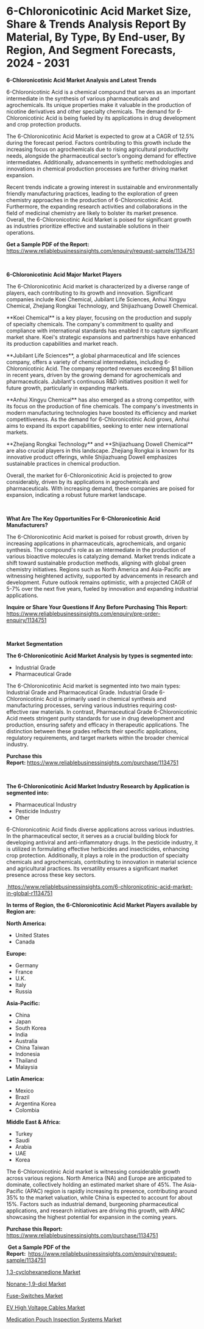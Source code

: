 <p><h1>6-Chloronicotinic Acid Market Size, Share & Trends Analysis Report By Material, By Type, By End-user, By Region, And Segment Forecasts, 2024 - 2031</h1></p><p><strong>6-Chloronicotinic Acid Market Analysis and Latest Trends</strong></p>
<p><p>6-Chloronicotinic Acid is a chemical compound that serves as an important intermediate in the synthesis of various pharmaceuticals and agrochemicals. Its unique properties make it valuable in the production of nicotine derivatives and other specialty chemicals. The demand for 6-Chloronicotinic Acid is being fueled by its applications in drug development and crop protection products.</p><p>The 6-Chloronicotinic Acid Market is expected to grow at a CAGR of 12.5% during the forecast period. Factors contributing to this growth include the increasing focus on agrochemicals due to rising agricultural productivity needs, alongside the pharmaceutical sector’s ongoing demand for effective intermediates. Additionally, advancements in synthetic methodologies and innovations in chemical production processes are further driving market expansion.</p><p>Recent trends indicate a growing interest in sustainable and environmentally friendly manufacturing practices, leading to the exploration of green chemistry approaches in the production of 6-Chloronicotinic Acid. Furthermore, the expanding research activities and collaborations in the field of medicinal chemistry are likely to bolster its market presence. Overall, the 6-Chloronicotinic Acid Market is poised for significant growth as industries prioritize effective and sustainable solutions in their operations.</p></p>
<p><strong>Get a Sample PDF of the Report:&nbsp;</strong> <a href="https://www.reliablebusinessinsights.com/enquiry/request-sample/1134751?utm_campaign=57&utm_medium=2&utm_source=Github&utm_content=ia&utm_term=08102024&utm_id=6-chloronicotinic-acid">https://www.reliablebusinessinsights.com/enquiry/request-sample/1134751</a></p>
<p>&nbsp;</p>
<p><strong>6-Chloronicotinic Acid Major Market Players</strong></p>
<p><p>The 6-Chloronicotinic Acid market is characterized by a diverse range of players, each contributing to its growth and innovation. Significant companies include Koei Chemical, Jubilant Life Sciences, Anhui Xingyu Chemical, Zhejiang Rongkai Technology, and Shijiazhuang Dowell Chemical.</p><p>**Koei Chemical** is a key player, focusing on the production and supply of specialty chemicals. The company's commitment to quality and compliance with international standards has enabled it to capture significant market share. Koei's strategic expansions and partnerships have enhanced its production capabilities and market reach.</p><p>**Jubilant Life Sciences**, a global pharmaceutical and life sciences company, offers a variety of chemical intermediates, including 6-Chloronicotinic Acid. The company reported revenues exceeding $1 billion in recent years, driven by the growing demand for agrochemicals and pharmaceuticals. Jubilant's continuous R&D initiatives position it well for future growth, particularly in expanding markets.</p><p>**Anhui Xingyu Chemical** has also emerged as a strong competitor, with its focus on the production of fine chemicals. The company's investments in modern manufacturing technologies have boosted its efficiency and market competitiveness. As the demand for 6-Chloronicotinic Acid grows, Anhui aims to expand its export capabilities, seeking to enter new international markets.</p><p>**Zhejiang Rongkai Technology** and **Shijiazhuang Dowell Chemical** are also crucial players in this landscape. Zhejiang Rongkai is known for its innovative product offerings, while Shijiazhuang Dowell emphasizes sustainable practices in chemical production.</p><p>Overall, the market for 6-Chloronicotinic Acid is projected to grow considerably, driven by its applications in agrochemicals and pharmaceuticals. With increasing demand, these companies are poised for expansion, indicating a robust future market landscape.</p></p>
<p>&nbsp;</p>
<p><strong>What Are The Key Opportunities For 6-Chloronicotinic Acid Manufacturers?</strong></p>
<p><p>The 6-Chloronicotinic Acid market is poised for robust growth, driven by increasing applications in pharmaceuticals, agrochemicals, and organic synthesis. The compound's role as an intermediate in the production of various bioactive molecules is catalyzing demand. Market trends indicate a shift toward sustainable production methods, aligning with global green chemistry initiatives. Regions such as North America and Asia-Pacific are witnessing heightened activity, supported by advancements in research and development. Future outlook remains optimistic, with a projected CAGR of 5-7% over the next five years, fueled by innovation and expanding industrial applications.</p></p>
<p><strong>Inquire or Share Your Questions If Any Before Purchasing This Report:</strong> <a href="https://www.reliablebusinessinsights.com/enquiry/pre-order-enquiry/1134751?utm_campaign=57&utm_medium=2&utm_source=Github&utm_content=ia&utm_term=08102024&utm_id=6-chloronicotinic-acid">https://www.reliablebusinessinsights.com/enquiry/pre-order-enquiry/1134751</a></p>
<p>&nbsp;</p>
<p><strong>Market Segmentation</strong></p>
<p><strong>The 6-Chloronicotinic Acid Market Analysis by types is segmented into:</strong></p>
<p><ul><li>Industrial Grade</li><li>Pharmaceutical Grade</li></ul></p>
<p><p>The 6-Chloronicotinic Acid market is segmented into two main types: Industrial Grade and Pharmaceutical Grade. Industrial Grade 6-Chloronicotinic Acid is primarily used in chemical synthesis and manufacturing processes, serving various industries requiring cost-effective raw materials. In contrast, Pharmaceutical Grade 6-Chloronicotinic Acid meets stringent purity standards for use in drug development and production, ensuring safety and efficacy in therapeutic applications. The distinction between these grades reflects their specific applications, regulatory requirements, and target markets within the broader chemical industry.</p></p>
<p><strong>Purchase this Report:&nbsp;</strong><a href="https://www.reliablebusinessinsights.com/purchase/1134751?utm_campaign=57&utm_medium=2&utm_source=Github&utm_content=ia&utm_term=08102024&utm_id=6-chloronicotinic-acid">https://www.reliablebusinessinsights.com/purchase/1134751</a></p>
<p>&nbsp;</p>
<p><strong>The 6-Chloronicotinic Acid Market Industry Research by Application is segmented into:</strong></p>
<p><ul><li>Pharmaceutical Industry</li><li>Pesticide Industry</li><li>Other</li></ul></p>
<p><p>6-Chloronicotinic Acid finds diverse applications across various industries. In the pharmaceutical sector, it serves as a crucial building block for developing antiviral and anti-inflammatory drugs. In the pesticide industry, it is utilized in formulating effective herbicides and insecticides, enhancing crop protection. Additionally, it plays a role in the production of specialty chemicals and agrochemicals, contributing to innovation in material science and agricultural practices. Its versatility ensures a significant market presence across these key sectors.</p></p>
<p><a href="https://www.reliablebusinessinsights.com/6-chloronicotinic-acid-market-in-global-r1134751?utm_campaign=57&utm_medium=2&utm_source=Github&utm_content=ia&utm_term=08102024&utm_id=6-chloronicotinic-acid">&nbsp;https://www.reliablebusinessinsights.com/6-chloronicotinic-acid-market-in-global-r1134751</a></p>
<p><strong>In terms of Region, the 6-Chloronicotinic Acid Market Players available by Region are:</strong></p>
<p>
    <p> <strong> North America: </strong>
        <ul>
            <li>United States</li>
            <li>Canada</li>
        </ul>
        </p> 
    <p> <strong> Europe: </strong>
        <ul>
            <li>Germany</li>
            <li>France</li>
            <li>U.K.</li>
            <li>Italy</li>
            <li>Russia</li>
        </ul>
        </p> 
    <p> <strong> Asia-Pacific: </strong>
        <ul>
            <li>China</li>
            <li>Japan</li>
            <li>South Korea</li>
            <li>India</li>
            <li>Australia</li>
            <li>China Taiwan</li>
            <li>Indonesia</li>
            <li>Thailand</li>
            <li>Malaysia</li>
        </ul>
        </p> 
    <p> <strong> Latin America: </strong>
        <ul>
            <li>Mexico</li>
            <li>Brazil</li>
            <li>Argentina Korea</li>
            <li>Colombia</li>
        </ul>
        </p> 
    <p> <strong> Middle East & Africa: </strong>
        <ul>
            <li>Turkey</li>
            <li>Saudi</li>
            <li>Arabia</li>
            <li>UAE</li>
            <li>Korea</li>
        </ul>
    </p>
    </p>
<p><p>The 6-Chloronicotinic Acid market is witnessing considerable growth across various regions. North America (NA) and Europe are anticipated to dominate, collectively holding an estimated market share of 45%. The Asia-Pacific (APAC) region is rapidly increasing its presence, contributing around 35% to the market valuation, while China is expected to account for about 15%. Factors such as industrial demand, burgeoning pharmaceutical applications, and research initiatives are driving this growth, with APAC showcasing the highest potential for expansion in the coming years.</p></p>
<p><strong>Purchase this Report: </strong><a href="https://www.reliablebusinessinsights.com/purchase/1134751?utm_campaign=57&utm_medium=2&utm_source=Github&utm_content=ia&utm_term=08102024&utm_id=6-chloronicotinic-acid">https://www.reliablebusinessinsights.com/purchase/1134751</a></p>
<p>&nbsp;<strong>Get a Sample PDF of the Report:&nbsp;&nbsp;</strong><a href="https://www.reliablebusinessinsights.com/enquiry/request-sample/1134751?utm_campaign=57&utm_medium=2&utm_source=Github&utm_content=ia&utm_term=08102024&utm_id=6-chloronicotinic-acid">https://www.reliablebusinessinsights.com/enquiry/request-sample/1134751</a></p>
<p><strong></strong></p>
<p><p><a href="https://github.com/MaryNelson695/Market-Research-Report-List-1/blob/main/13-cyclohexanedione-market.md?utm_campaign=57&utm_medium=2&utm_source=Github&utm_content=ia&utm_term=08102024&utm_id=6-chloronicotinic-acid">1,3-cyclohexanedione Market</a></p><p><a href="https://github.com/gailasejs/Market-Research-Report-List-1/blob/main/nonane-19-diol-market.md?utm_campaign=57&utm_medium=2&utm_source=Github&utm_content=ia&utm_term=08102024&utm_id=6-chloronicotinic-acid">Nonane-1,9-diol Market</a></p><p><a href="https://issuu.com/reportprime-2/docs/fuse-switches-market-size-2030.pptx_4a04a5a394b1c0?utm_campaign=57&utm_medium=2&utm_source=Github&utm_content=ia&utm_term=08102024&utm_id=6-chloronicotinic-acid">Fuse-Switches Market</a></p><p><a href="https://issuu.com/reportprime-2/docs/ev-high-voltage-cables-market-size-_1c6b5e614358d8?utm_campaign=57&utm_medium=2&utm_source=Github&utm_content=ia&utm_term=08102024&utm_id=6-chloronicotinic-acid">EV High Voltage Cables Market</a></p><p><a href="https://www.linkedin.com/pulse/medication-pouch-inspection-systems-market-trends-detailed-ns5me?utm_campaign=57&utm_medium=2&utm_source=Github&utm_content=ia&utm_term=08102024&utm_id=6-chloronicotinic-acid">Medication Pouch Inspection Systems Market</a></p></p>